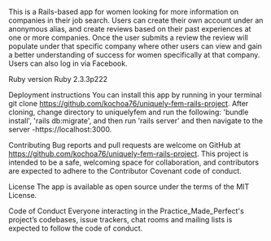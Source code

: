 
This is a Rails-based app for women looking for more information on companies in their job search. Users can create their own account under an anonymous alias, and create reviews based on their past experiences at one or more companies. Once the user submits a review the review will populate under that specific company where other users can view and gain a better understanding of success for women specifically at that company. Users can also log in via Facebook.

Ruby version Ruby 2.3.3p222

Deployment instructions You can install this app by running in your terminal git clone https://github.com/kochoa76/uniquely-fem-rails-project.  After cloning, change directory to uniquelyfem and run the following: 'bundle install', 'rails db:migrate', and then run 'rails server' and then navigate to the server -https://localhost:3000.

Contributing Bug reports and pull requests are welcome on GitHub at https://github.com/kochoa76/uniquely-fem-rails-project. This project is intended to be a safe, welcoming space for collaboration, and contributors are expected to adhere to the Contributor Covenant code of conduct.

License The app is available as open source under the terms of the MIT License.

Code of Conduct Everyone interacting in the Practice_Made_Perfect's project’s codebases, issue trackers, chat rooms and mailing lists is expected to follow the code of conduct.
